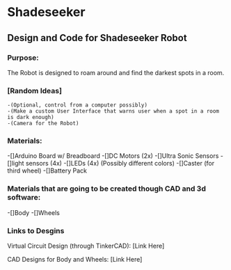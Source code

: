 # Shadeseeker
## Design and Code for Shadeseeker Robot

### Purpose:
   The Robot is designed to roam around and find the darkest spots in a room.
  
### [Random Ideas]
    -(Optional, control from a computer possibly)
    -(Make a custom User Interface that warns user when a spot in a room is dark enough)
    -(Camera for the Robot)
    
### Materials:
-[]Arduino Board w/ Breadboard
-[]DC Motors (2x)
-[]Ultra Sonic Sensors
-[]light sensors (4x)
-[]LEDs (4x) (Possibly different colors)
-[]Caster (for third wheel)
-[]Battery Pack 

### Materials that are going to be created though CAD and 3d software:
-[]Body
-[]Wheels

### Links to Desgins
Virtual Circuit Design (through TinkerCAD):
[Link Here]

CAD Designs for Body and Wheels:
[Link Here]

